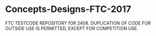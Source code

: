 # Concepts-Designs-FTC-2017
FTC TESTCODE REPOSITORY fOR 2408.
DUPLICATION OF CODE FOR OUTSIDE USE IS PERMITTED, EXCEPT FOR COMPETITION USE.
